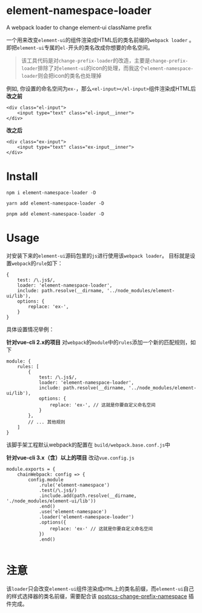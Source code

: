 # element-namespace-loader
A webpack loader to change element-ui className prefix

一个用来改变`element-ui`的组件渲染成HTML后的类名前缀的`webpack loader` 。即把`element-ui`专属的`el-`开头的类名改成你想要的命名空间。

> 该工具代码是对`change-prefix-loader`的改造，主要是`change-prefix-loader`排除了对`element-ui`的icon的处理，而我这个`element-namespace-loader`则会把icon的类名也处理掉

例如, 你设置的命名空间为`ex-`，那么`<el-input></el-input>`组件渲染成HTML后
**改之前**
```
<div class="el-input">
    <input type="text" class="el-input__inner">
</div>
```
**改之后**
```
<div class="ex-input">
    <input type="text" class="ex-input__inner">
</div>
```

# Install
```
npm i element-namespace-loader -D

yarn add element-namespace-loader -D

pnpm add element-namespace-loader -D
```

# Usage
对安装下来的`element-ui`源码包里的`js`进行使用该`webpack loader`。 目标就是设置`webpack`的`rule`如下：
```
{
    test: /\.js$/,
    loader: 'element-namespace-loader',
    include: path.resolve(__dirname, '../node_modules/element-ui/lib'),
    options: {
        replace: 'ex-',
    }
}
```

具体设置情况举例：

**针对vue-cli 2.x的项目**
对`webpack`的`module`中的`rules`添加一个新的匹配规则，如下
```
module: {
    rules: [
        {
            test: /\.js$/,
            loader: 'element-namespace-loader',
            include: path.resolve(__dirname, '../node_modules/element-ui/lib'),
            options: {
                replace: 'ex-', // 这就是你要自定义命名空间
            }
        },
        // ... 其他规则
    ]
}
```
该脚手架工程默认webpack的配置在 `build/webpack.base.conf.js`中

**针对vue-cli 3.x（含）以上的项目**
改动`vue.config.js`
```
module.exports = {
    chainWebpack: config => {
        config.module
            .rule('element-namespace')
            .test(/\.js$/)
            .include.add(path.resolve(__dirname, './node_modules/element-ui/lib'))
            .end()
            .use('element-namespace')
            .loader('element-namespace-loader')
            .options({
                replace: 'ex-' // 这就是你要自定义命名空间
            })
            .end()
   
```

# 注意
该`loader`只会改变`element-ui`组件渲染成`HTML`上的类名前缀，而`element-ui`自己的样式选择器的类名前缀，需要配合该 [postcss-change-prefix-namespace](https://github.com/pekonchan/postcss-change-prefix-namespace) 插件完成。
